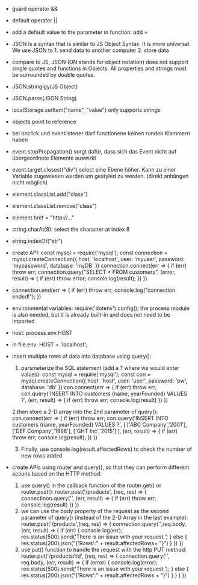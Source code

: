 - guard operator &&
- default operator ||
- add a default value to the parameter in function: add =
- JSON is a syntax that is similar to JS Object Syntax. It is more universal. We use JSON to 1. send data to another computer 2. store data
- compare to JS, JSON (ON stands for object notation) does not support single quotes and functions in Objects. All properties and strings must be surrounded by double quotes.
- JSON.stringigy(JS Object)
- JSON.parse(JSON String)
- localStorage.setItem("name", "value") only supports strings
- objects point to reference
- bei onclick und eventlistener darf functionene keinen runden Klammern haben
- event.stopPropagation() sorgt dafür, dass sich das Event nicht auf übergeordnete Elemente auswirkt
- event.target.closest("div") select eine Ebene höher. Kann zu einer Variable zugewiesen werden um gestyled zu werden. (direkt anhängen nicht möglich)
- element.classList.add("class")
- element.classList.remove("class")
- element.href = "http://..."
- string.charAt(8): select the character at index 8
- string.indexOf("str")
- create API:
  const mysql = require('mysql');
  const connection = mysql.createConnection({
    host: 'localhost',
    user: 'myuser',
    password: 'mypassword',
    database: 'myDB'
  })
  connection.connect(err => {
    if (err) throw err;
    connection.query("SELECT \* FROM customers", (error, result) => {
      if (err) throw error;
      console.log(result);
    })
  })
- connection.end(err => {
    if (err) throw err;
    console.log("connection ended!");
  })
- environmental variables:
  require('dotenv').config();
  the process module is also needed, but it is already built-in and does not need to be imported
- host: process.env.HOST
- in file.env:
  HOST = 'localhost';
- insert multiple rows of data into database using query():
  1. parsmeterize the SQL statement (add a ? where we would enter values):
   const mysql = require('mysql');
   const con = mysql.createConnection({
    host: 'host',
    user: 'user',
    password: 'pw',
    database: 'db'
   })
   con.connect(err => {
    if (err) throw err;
    con.query('INSERT INTO customers (name, yearFounded) VALUES ?', (err, result) => {
      if (err) throw err;
      console.log(result)
    })
   })

   2.then store a 2-D array into the 2nd parameter of query():
   con.connect(err => {
    if (err) throw err;
    con.query('INSERT INTO customers (name, yearFounded) VALUES ?',
    [
      ['ABC Company','2001'],
      ['DEF Company','1998'],
      ['GHT Inc','2015']
    ],
    (err, result) => {
      if (err) throw err;
      console.log(result);
    })
   })

   3. Finally, use console.log(result.affectedRows) to check the number of new rows added
- create APIs using router and query(), so that they can perform different actions based on the HTTP method:
  1. use query() in the callback function of the router.get() or router.post():
    router.post('/products', (req, res) => {
      connectinon.query('', (err, result) => {
        if (err) throw err;
        console.log(result)
      })
    })
  2. we can use the body property of the request as the second parameter of query() (instead of the 2-D Array in the last example):
    router.post('/products',(req, res) => {
      connection.query('',req.body, (err, result) => {
        if (err) {
          console.log(err);
          res.status(500).send('There is an issue with your request.')
        } else {
          res.status(200).json("{'Rows':" + result.affectedRows+ "}")
        }
      })
    })
  3. use put() function to handle the request with the http PUT method:
    router.put('/products/:id', (req, res) => {
      connection.query('',
      req.body,
      (err, result) => {
        if (error) {
          console.log(error);
          res.status(500).send('There is an issue with your request.');
        } else {
          res.status(200).json("{'Rows':" + result.affectedRows + "}")
        }
      }
      )
    })